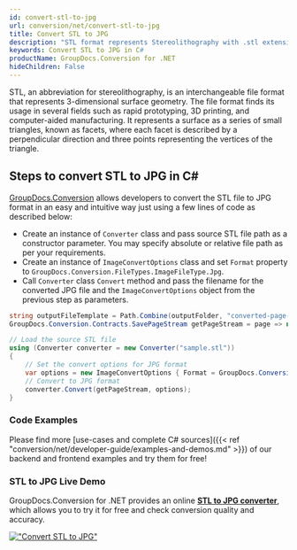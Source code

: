 ```yaml
---
id: convert-stl-to-jpg
url: conversion/net/convert-stl-to-jpg
title: Convert STL to JPG
description: "STL format represents Stereolithography with .stl extension. Learn how to convert STL to JPG file programmatically in C# language using GroupDocs.Conversion for .NET library."
keywords: Convert STL to JPG in C#
productName: GroupDocs.Conversion for .NET
hideChildren: False
---
```


STL, an abbreviation for stereolithography, is an interchangeable file format that represents 3-dimensional surface geometry. The file format finds its usage in several fields such as rapid prototyping, 3D printing, and computer-aided manufacturing. It represents a surface as a series of small triangles, known as facets, where each facet is described by a perpendicular direction and three points representing the vertices of the triangle.

## Steps to convert STL to JPG in C#

[GroupDocs.Conversion](https://products.groupdocs.com/conversion/net) allows developers to convert the STL file to JPG format in an easy and intuitive way just using a few lines of code as described below:

* Create an instance of `Converter` class and pass source STL file path as a constructor parameter. You may specify absolute or relative file path as per your requirements. 
* Create an instance of `ImageConvertOptions` class and set `Format` property to `GroupDocs.Conversion.FileTypes.ImageFileType.Jpg`.
* Call `Converter` class `Convert` method and pass the filename for the converted JPG file and the `ImageConvertOptions` object from the previous step as parameters.

```csharp
string outputFileTemplate = Path.Combine(outputFolder, "converted-page-{0}.jpg");
GroupDocs.Conversion.Contracts.SavePageStream getPageStream = page => new FileStream(string.Format(outputFileTemplate, page), FileMode.Create);

// Load the source STL file
using (Converter converter = new Converter("sample.stl"))
{
    // Set the convert options for JPG format
    var options = new ImageConvertOptions { Format = GroupDocs.Conversion.FileTypes.ImageFileType.Jpg };   
    // Convert to JPG format
    converter.Convert(getPageStream, options);
}
```

### Code Examples

Please find more [use-cases and complete C# sources]({{< ref "conversion/net/developer-guide/examples-and-demos.md" >}}) of our backend and frontend examples and try them for free!

### STL to JPG Live Demo

GroupDocs.Conversion for .NET provides an online [**STL to JPG converter**](https://products.groupdocs.app/conversion/stl-to-jpg), which allows you to try it for free and check conversion quality and accuracy.

[!["Convert STL to JPG"](conversion/net/images/convert-to-jpg/convert-stl-to-jpg.png)](https://products.groupdocs.app/conversion/stl-to-jpg)